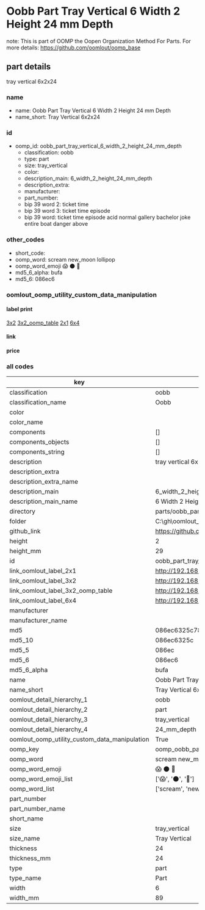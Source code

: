 # Oobb Part Tray Vertical 6 Width 2 Height 24 mm Depth  

note: This is part of OOMP the Oopen Organization Method For Parts. For more details: https://github.com/oomlout/oomp_base

##  part details
  



tray vertical 6x2x24



### name
* name: Oobb Part Tray Vertical 6 Width 2 Height 24 mm Depth
* name_short: Tray Vertical 6x2x24 
### id
* oomp_id: oobb_part_tray_vertical_6_width_2_height_24_mm_depth
  * classification: oobb
  * type: part
  * size: tray_vertical
  * color: 
  * description_main: 6_width_2_height_24_mm_depth
  * description_extra: 
  * manufacturer: 
  * part_number: 
  * bip 39 word 2: ticket time
  * bip 39 word 3: ticket time episode
  * bip 39 word: ticket time episode acid normal gallery bachelor joke entire boat danger above

### other_codes
* short_code: 
* oomp_word: scream new_moon lollipop
* oomp_word_emoji :scream: :new_moon: :lollipop:
* md5_6_alpha: bufa
* md5_6: 086ec6






### oomlout_oomp_utility_custom_data_manipulation
#### label print
[3x2](http://192.168.1.245:1112/?label=oomp%20bufa)
[3x2_oomp_table](http://192.168.1.108:1112/?label=oomp%20bufa)
[2x1](http://192.168.1.242:1112/?label=oomp%20bufa)
[6x4](http://192.168.1.55:1112/?label=oomp%20bufa)    

#### link

                              

#### price







### all codes 
| key | value |  
| --- | --- |  
| classification | oobb |  
| classification_name | Oobb |  
| color |  |  
| color_name |  |  
| components | [] |  
| components_objects | [] |  
| components_string | [] |  
| description | tray vertical 6x2x24 |  
| description_extra |  |  
| description_extra_name |  |  
| description_main | 6_width_2_height_24_mm_depth |  
| description_main_name | 6 Width 2 Height 24 mm Depth |  
| directory | parts/oobb_part_tray_vertical_6_width_2_height_24_mm_depth |  
| folder | C:\gh\oomlout_oobb_version_4_generated_parts\parts\oobb_part_tray_vertical_6_width_2_height_24_mm_depth |  
| github_link | https://github.com/oomlout/oomlout_oomp_part_src/tree/main/parts/oobb_part_tray_vertical_6_width_2_height_24_mm_depth |  
| height | 2 |  
| height_mm | 29 |  
| id | oobb_part_tray_vertical_6_width_2_height_24_mm_depth |  
| link_oomlout_label_2x1 | http://192.168.1.242:1112/?label=oomp%20bufa |  
| link_oomlout_label_3x2 | http://192.168.1.245:1112/?label=oomp%20bufa |  
| link_oomlout_label_3x2_oomp_table | http://192.168.1.108:1112/?label=oomp%20bufa |  
| link_oomlout_label_6x4 | http://192.168.1.55:1112/?label=oomp%20bufa |  
| manufacturer |  |  
| manufacturer_name |  |  
| md5 | 086ec6325c7842257c4b101e97f8970d |  
| md5_10 | 086ec6325c |  
| md5_5 | 086ec |  
| md5_6 | 086ec6 |  
| md5_6_alpha | bufa |  
| name | Oobb Part Tray Vertical 6 Width 2 Height 24 mm Depth |  
| name_short | Tray Vertical 6x2x24  |  
| oomlout_detail_hierarchy_1 | oobb |  
| oomlout_detail_hierarchy_2 | part |  
| oomlout_detail_hierarchy_3 | tray_vertical |  
| oomlout_detail_hierarchy_4 | 24_mm_depth |  
| oomlout_oomp_utility_custom_data_manipulation | True |  
| oomp_key | oomp_oobb_part_tray_vertical_6_width_2_height_24_mm_depth |  
| oomp_word | scream new_moon lollipop |  
| oomp_word_emoji | :scream: :new_moon: :lollipop: |  
| oomp_word_emoji_list | [':scream:', ':new_moon:', ':lollipop:'] |  
| oomp_word_list | ['scream', 'new_moon', 'lollipop'] |  
| part_number |  |  
| part_number_name |  |  
| short_name |  |  
| size | tray_vertical |  
| size_name | Tray Vertical |  
| thickness | 24 |  
| thickness_mm | 24 |  
| type | part |  
| type_name | Part |  
| width | 6 |  
| width_mm | 89 |  
